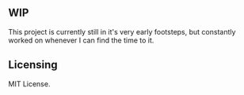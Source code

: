 ## WIP

This project is currently still in it's very early footsteps, but constantly worked on whenever I can find the time to it. 

## Licensing

MIT License.
